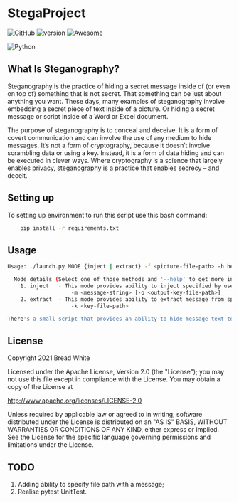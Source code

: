 # StegaProject

![GitHub](https://badgen.net/badge/icon/github?icon=github&label)
![version](https://img.shields.io/badge/version-1.1-blue)
[![Awesome](https://awesome.re/badge.svg)](https://awesome.re)

![Python](https://img.shields.io/badge/Python-FFD43B?style=for-the-badge&logo=python&logoColor=darkgreen)

## What Is Steganography?
Steganography is the practice of hiding a secret message inside of (or even on top of) something that is not secret. That something can be just about anything you want. These days, many examples of steganography involve embedding a secret piece of text inside of a picture. Or hiding a secret message or script inside of a Word or Excel document.

The purpose of steganography is to conceal and deceive. It is a form of covert communication and can involve the use of any medium to hide messages. It’s not a form of cryptography, because it doesn’t involve scrambling data or using a key. Instead, it is a form of data hiding and can be executed in clever ways. Where cryptography is a science that largely enables privacy, steganography is a practice that enables secrecy – and deceit.

## Setting up

To setting up environment to run this script use this bash command:

```bash
    pip install -r requirements.txt
```

## Usage

```bash
Usage: ./launch.py MODE {inject | extract} -f <picture-file-path> -h help

  Mode details (Select one of those methods and '--help' to get more information about options):
    1. inject   - This mode provides ability to inject specified by user message to specified picture; 
                    -m <message-string> [-o <output-key-file-path>]
    2. extract  - This mode provides ability to extract message from specified picture by specified key-file.
                    -k <key-file-path>

There's a small script that provides an ability to hide message text to the specified BMP format picture and extract it back by key.
```

## License 

Copyright 2021 Bread White

Licensed under the Apache License, Version 2.0 (the "License");
you may not use this file except in compliance with the License.
You may obtain a copy of the License at

   http://www.apache.org/licenses/LICENSE-2.0

Unless required by applicable law or agreed to in writing, software
distributed under the License is distributed on an "AS IS" BASIS,
WITHOUT WARRANTIES OR CONDITIONS OF ANY KIND, either express or implied.
See the License for the specific language governing permissions and
limitations under the License.

## TODO

1. Adding ability to specify file path with a message;
2. Realise pytest UnitTest.
